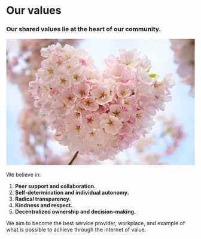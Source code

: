 # Our values

### Our shared values lie at the heart of our community.

![](../.gitbook/assets/faye-cornish-ggv3i6oxpcg-unsplash.jpg)

We believe in:

1. **Peer support and collaboration.**
2. **Self-determination and individual autonomy.**
3. **Radical transparency.**
4. **Kindness and respect.**
5. **Decentralized ownership and decision-making.**

We aim to become the best service provider, workplace, and example of what is possible to achieve through the internet of value.


